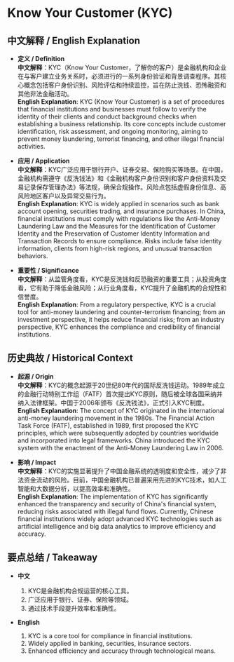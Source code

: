 # Know Your Customer (KYC)

## 中文解释 / English Explanation

* **定义 / Definition**  
  **中文解释**：KYC（Know Your Customer，了解你的客户）是金融机构和企业在与客户建立业务关系时，必须进行的一系列身份验证和背景调查程序。其核心概念包括客户身份识别、风险评估和持续监控，旨在防止洗钱、恐怖融资和其他非法金融活动。  
  **English Explanation**: KYC (Know Your Customer) is a set of procedures that financial institutions and businesses must follow to verify the identity of their clients and conduct background checks when establishing a business relationship. Its core concepts include customer identification, risk assessment, and ongoing monitoring, aiming to prevent money laundering, terrorist financing, and other illegal financial activities.

* **应用 / Application**  
  **中文解释**：KYC广泛应用于银行开户、证券交易、保险购买等场景。在中国，金融机构需遵守《反洗钱法》和《金融机构客户身份识别和客户身份资料及交易记录保存管理办法》等法规，确保合规操作。风险点包括虚假身份信息、高风险地区客户以及异常交易行为。  
  **English Explanation**: KYC is widely applied in scenarios such as bank account opening, securities trading, and insurance purchases. In China, financial institutions must comply with regulations like the Anti-Money Laundering Law and the Measures for the Identification of Customer Identity and the Preservation of Customer Identity Information and Transaction Records to ensure compliance. Risks include false identity information, clients from high-risk regions, and unusual transaction behaviors.

* **重要性 / Significance**  
  **中文解释**：从监管角度看，KYC是反洗钱和反恐融资的重要工具；从投资角度看，它有助于降低金融风险；从行业角度看，KYC提升了金融机构的合规性和信誉度。  
  **English Explanation**: From a regulatory perspective, KYC is a crucial tool for anti-money laundering and counter-terrorism financing; from an investment perspective, it helps reduce financial risks; from an industry perspective, KYC enhances the compliance and credibility of financial institutions.

## 历史典故 / Historical Context

* **起源 / Origin**  
  **中文解释**：KYC的概念起源于20世纪80年代的国际反洗钱运动。1989年成立的金融行动特别工作组（FATF）首次提出KYC原则，随后被全球各国采纳并纳入法律框架。中国于2006年颁布《反洗钱法》，正式引入KYC制度。  
  **English Explanation**: The concept of KYC originated in the international anti-money laundering movement in the 1980s. The Financial Action Task Force (FATF), established in 1989, first proposed the KYC principles, which were subsequently adopted by countries worldwide and incorporated into legal frameworks. China introduced the KYC system with the enactment of the Anti-Money Laundering Law in 2006.

* **影响 / Impact**  
  **中文解释**：KYC的实施显著提升了中国金融系统的透明度和安全性，减少了非法资金流动的风险。目前，中国金融机构已普遍采用先进的KYC技术，如人工智能和大数据分析，以提高效率和准确性。  
  **English Explanation**: The implementation of KYC has significantly enhanced the transparency and security of China's financial system, reducing risks associated with illegal fund flows. Currently, Chinese financial institutions widely adopt advanced KYC technologies such as artificial intelligence and big data analytics to improve efficiency and accuracy.

## 要点总结 / Takeaway

* **中文**  
  1. KYC是金融机构合规运营的核心工具。
  2. 广泛应用于银行、证券、保险等领域。
  3. 通过技术手段提升效率和准确性。

* **English**  
  1. KYC is a core tool for compliance in financial institutions.
  2. Widely applied in banking, securities, insurance sectors.
  3. Enhanced efficiency and accuracy through technological means.